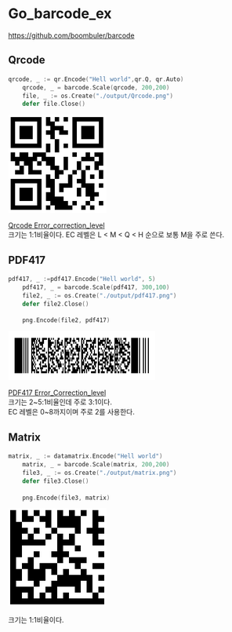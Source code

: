# Go_barcode_ex
https://github.com/boombuler/barcode

## Qrcode
```go
qrcode, _ := qr.Encode("Hell world",qr.Q, qr.Auto)
	qrcode, _ = barcode.Scale(qrcode, 200,200)
	file, _ := os.Create("./output/Qrcode.png")
	defer file.Close()
```
![Qr.m](output/Qrcode-m.png)

[Qrcode Error_correction_level](https://www.qrcode.com/ko/about/error_correction.html)   
크기는 1:1비율이다. EC 레벨은 L < M < Q < H 순으로 보통 M을 주로 쓴다.

## PDF417
```go
pdf417, _ :=pdf417.Encode("Hell world", 5)
	pdf417, _ = barcode.Scale(pdf417, 300,100)
	file2, _ := os.Create("./output/pdf417.png")
	defer file2.Close()

	png.Encode(file2, pdf417)
```
![PDF417](output/pdf417.png)

[PDF417 Error_Correction_level](https://www.barcodefaq.com/2d/pdf417/#Error_Correction_Levels)   
크기는 2~5:1비율인데 주로 3:1이다.  
EC 레벨은 0~8까지이며 주로 2를 사용한다.

## Matrix
```go
matrix, _ := datamatrix.Encode("Hell world")
	matrix, _ = barcode.Scale(matrix, 200,200)
	file3, _ := os.Create("./output/matrix.png")
	defer file3.Close()

	png.Encode(file3, matrix)
```
![Matrix](output/matrix.png)

크기는 1:1비율이다.